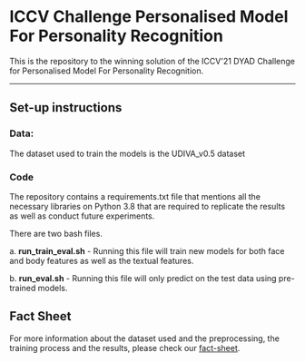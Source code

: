 # ICCV Challenge Personalised Model For Personality Recognition
This is the repository to the winning solution of the ICCV'21 DYAD Challenge for Personalised Model For Personality Recognition. 


---
## Set-up instructions

### Data: 
The dataset used to train the models is the UDIVA_v0.5 dataset

### Code
The repository contains a requirements.txt file that mentions all the necessary libraries on Python 3.8 that are required to replicate the results as well as conduct future experiments. 

There are two bash files. 

a. **run_train_eval.sh** - Running this file will train new models for both face and body features as well as the textual features.

b. **run_eval.sh** - Running this file will only predict on the test data using pre-trained models. 

## Fact Sheet

For more information about the dataset used and the preprocessing, the training process and the results, please check our [fact-sheet](https://drive.google.com/file/d/1iXn-wJ8OYlD9i_5yLsbOuzleQnl9ZOyO/view?usp=sharing). 
